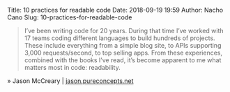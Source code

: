 Title: 10 practices for readable code
Date: 2018-09-19 19:59
Author: Nacho Cano
Slug: 10-practices-for-readable-code

> I’ve been writing code for 20 years. During that time I’ve worked with 17
> teams coding different languages to build hundreds of projects. These
> include everything from a simple blog site, to APIs supporting 3,000
> requests/second, to top selling apps. From these experiences, combined with
> the books I’ve read, it’s become apparent to me what matters most in code:
> readability.

» Jason McCreary | [jason.pureconcepts.net][]

  [jason.pureconcepts.net]: http://jason.pureconcepts.net/2018/09/practices-write-readable-code-less-complex/
    "10 practices for readable code"
